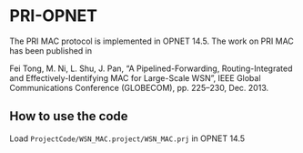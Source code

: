 # PRI-OPNET
The PRI MAC protocol is implemented in OPNET 14.5. The work on PRI MAC has been published in

Fei Tong, M. Ni, L. Shu, J. Pan, “A Pipelined-Forwarding, Routing-Integrated and Effectively-Identifying MAC for Large-Scale WSN”, IEEE Global Communications Conference (GLOBECOM), pp. 225–230, Dec. 2013.

## How to use the code
Load `ProjectCode/WSN_MAC.project/WSN_MAC.prj` in OPNET 14.5
